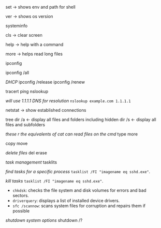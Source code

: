 

set -> shows env and path for shell

ver -> shows os version

systeminfo

cls -> clear screen

help -> help with a command

more -> helps read long files


ipconfig

ipconfig /all

*DHCP*
ipconfig /release
ipconfig /renew


tracert
ping 
nslookup

*will use 1.1.1.1 DNS for resolution*
`nslookup example.com 1.1.1.1`


netstat -> show established connections


tree
dir /a <- display all files and folders including hidden
dir /s <- display all files and subfolders


*these r the equivalents of cat can read files on the cmd*
type 
more 

copy 
move


*delete files*
del
erase


*task management*
tasklits


*find tasks for a specific process*
`tasklist /FI "imagename eq sshd.exe"`.

*kill tasks*
`tasklist /FI "imagename eq sshd.exe"`.


- `chkdsk`: checks the file system and disk volumes for errors and bad sectors.
- `driverquery`: displays a list of installed device drivers.
- `sfc /scannow`: scans system files for corruption and repairs them if possible


*shutdown system options*
shutdown /?


